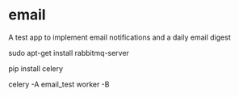 # email
A test app to implement email notifications and a daily email digest

sudo apt-get install rabbitmq-server

pip install celery

celery -A email_test worker -B

